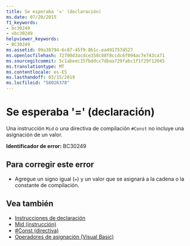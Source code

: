 ```yaml
---
title: Se esperaba '=' (declaración)
ms.date: 07/20/2015
f1_keywords:
- bc30249
- vbc30249
helpviewer_keywords:
- BC30249
ms.assetid: 09a38794-6c87-45f9-8b1c-ea491757d527
ms.openlocfilehash: 72700d3acdce358c88f8ccdc6f094ac7e743ca71
ms.sourcegitcommit: 5c1abeec15fbddcc7dbaa729fabc1f1f29f12045
ms.translationtype: MT
ms.contentlocale: es-ES
ms.lasthandoff: 03/15/2019
ms.locfileid: "58026378"
---
```

# <a name="-expected-declaration"></a>Se esperaba '=' (declaración)
Una instrucción `Mid` o una directiva de compilación `#Const` no incluye una asignación de un valor.  
  
 **Identificador de error:** BC30249  
  
## <a name="to-correct-this-error"></a>Para corregir este error  
  
-   Agregue un signo igual (`=`) y un valor que se asignará a la cadena o la constante de compilación.  
  
## <a name="see-also"></a>Vea también

- [Instrucciones de declaración](~/docs/visual-basic/programming-guide/language-features/statements.md#declaration-statements)
- [Mid (instrucción)](../../visual-basic/language-reference/statements/mid-statement.md)
- [#Const (directiva)](../../visual-basic/language-reference/directives/const-directive.md)
- [Operadores de asignación (Visual Basic)](~/docs/visual-basic/language-reference/operators/assignment-operators.md)
